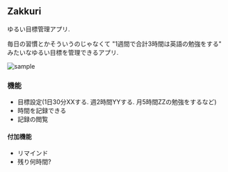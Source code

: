 ## Zakkuri

ゆるい目標管理アプリ.

毎日の習慣とかそういうのじゃなくて "1週間で合計3時間は英語の勉強をする" みたいなゆるい目標を管理できるアプリ.

![sample](./docs/sample.gif)

### 機能

- 目標設定(1日30分XXする. 週2時間YYする. 月5時間ZZの勉強をするなど)
- 時間を記録できる
- 記録の閲覧

#### 付加機能

- リマインド
- 残り何時間?
